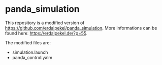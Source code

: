 # panda_simulation

This repository is a modified version of https://github.com/erdalpekel/panda_simulation. More informations can be found here:
https://erdalpekel.de/?p=55. 

The modified files are:
  - simulation.launch
  - panda_control.yalm
  

